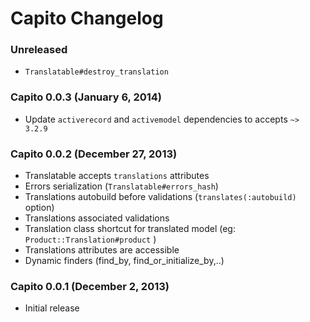 # Capito Changelog

### Unreleased

* `Translatable#destroy_translation`

### Capito 0.0.3 (January 6, 2014)

* Update `activerecord` and `activemodel` dependencies to accepts `~> 3.2.9`

### Capito 0.0.2 (December 27, 2013)

* Translatable accepts `translations` attributes
* Errors serialization (`Translatable#errors_hash`)
* Translations autobuild before validations (`translates(:autobuild)` option)
* Translations associated validations
* Translation class shortcut for translated model (eg: `Product::Translation#product` )
* Translations attributes are accessible
* Dynamic finders (find_by, find_or_initialize_by,..)

### Capito 0.0.1 (December 2, 2013)

* Initial release
